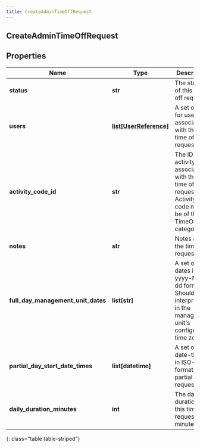 ```yaml
---
title: CreateAdminTimeOffRequest
---
```

## CreateAdminTimeOffRequest

## Properties

|Name | Type | Description | Notes|
|------------ | ------------- | ------------- | -------------|
| **status** | **str** | The status of this time off request | |
| **users** | [**list[UserReference]**](UserReference.html) | A set of IDs for users to associate with this time off request | |
| **activity_code_id** | **str** | The ID of the activity code associated with this time off request. Activity code must be of the TimeOff category | |
| **notes** | **str** | Notes about the time off request | [optional] |
| **full_day_management_unit_dates** | **list[str]** | A set of dates in yyyy-MM-dd format.  Should be interpreted in the management unit&#39;s configured time zone. | [optional] |
| **partial_day_start_date_times** | **list[datetime]** | A set of start date-times in ISO-8601 format for partial day requests. | [optional] |
| **daily_duration_minutes** | **int** | The daily duration of this time off request in minutes | |
{: class="table table-striped"}


